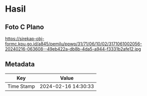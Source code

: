 # Hasil

## Foto C Plano

https://sirekap-obj-formc.kpu.go.id/a845/pemilu/ppwp/31/71/06/10/02/3171061002056-20240216-063608--49eb422a-db8b-4da5-a944-f3331b2afe12.jpg


## Metadata

| Key        | Value               |
| ---------- | ------------------- |
| Time Stamp | 2024-02-16 14:30:33 |



